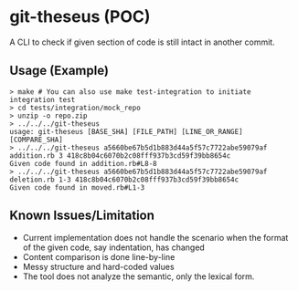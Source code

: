 # git-theseus (POC)
A CLI to check if given section of code is still intact in another commit.

## Usage (Example)
```
> make # You can also use make test-integration to initiate integration test
> cd tests/integration/mock_repo
> unzip -o repo.zip
> ../../../git-theseus
usage: git-theseus [BASE_SHA] [FILE_PATH] [LINE_OR_RANGE] [COMPARE_SHA]
> ../../../git-theseus a5660be67b5d1b883d44a5f57c7722abe59079af addition.rb 3 418c8b04c6070b2c08fff937b3cd59f39bb8654c
Given code found in addition.rb#L8-8
> ../../../git-theseus a5660be67b5d1b883d44a5f57c7722abe59079af deletion.rb 1-3 418c8b04c6070b2c08fff937b3cd59f39bb8654c
Given code found in moved.rb#L1-3
```

## Known Issues/Limitation
- Current implementation does not handle the scenario when the format of the given code, say indentation, has changed
- Content comparison is done line-by-line
- Messy structure and hard-coded values
- The tool does not analyze the semantic, only the lexical form.
